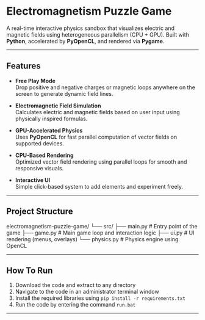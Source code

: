 # Electromagnetism Puzzle Game

A real-time interactive physics sandbox that visualizes electric and magnetic fields using heterogeneous parallelism (CPU + GPU). Built with **Python**, accelerated by **PyOpenCL**, and rendered via **Pygame**.

---

## Features

- **Free Play Mode**  
  Drop positive and negative charges or magnetic loops anywhere on the screen to generate dynamic field lines.

- **Electromagnetic Field Simulation**  
  Calculates electric and magnetic fields based on user input using physically inspired formulas.

- **GPU-Accelerated Physics**  
  Uses **PyOpenCL** for fast parallel computation of vector fields on supported devices.

- **CPU-Based Rendering**  
  Optimized vector field rendering using parallel loops for smooth and responsive visuals.

- **Interactive UI**  
  Simple click-based system to add elements and experiment freely.

---

## Project Structure

electromagnetism-puzzle-game/
└── src/
├── main.py # Entry point of the game
├── game.py # Main game loop and interaction logic
├── ui.py # UI rendering (menus, overlays)
└── physics.py # Physics engine using OpenCL

---

## How To Run

1. Download the code and extract to any directory
2. Navigate to the code in an administrator terminal window
3. Install the required libraries using `pip install -r requirements.txt`
4. Run the code by entering the command `run.bat`

---
